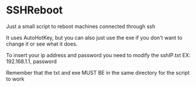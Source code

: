 # SSHReboot
Just a small script to reboot machines connected through ssh

It uses AutoHotKey, but you can also just use the exe if you don't want to change it or see what it does.

To insert your ip address and password you need to modify the sshIP.txt EX: 192.168.1.1, password

Remember that the txt and exe MUST BE in the same directory for the script to work
